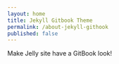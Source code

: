 ```yaml
---
layout: home
title: Jekyll Gitbook Theme
permalink: /about-jekyll-githook
published: false
---
```


Make Jelly site have a GitBook look!

